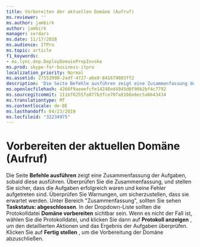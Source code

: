 ```yaml
---
title: Vorbereiten der aktuellen Domäne (Aufruf)
ms.reviewer: ''
ms.author: jambirk
author: jambirk
manager: serdars
ms.date: 11/17/2018
ms.audience: ITPro
ms.topic: article
f1_keywords:
- ms.lync.dep.DeployDomainPrepInvoke
ms.prod: skype-for-business-itpro
localization_priority: Normal
ms.assetid: 27553998-2adf-4727-a6e8-841679603ff2
description: 'Die Seite Befehle ausführen zeigt eine Zusammenfassung der Aufgaben, sobald diese ausführen. Überprüfen Sie die Zusammenfassung, und stellen Sie sicher, dass die Aufgaben erfolgreich waren und keine Fehler aufgetreten sind. Überprüfen Sie Warnungen, um sicherzustellen, dass sie erwartet werden. Unter Bereich "Zusammenfassung" sollten Sie sehen Aufgabenstatus: abgeschlossen. In der Dropdown-Liste sollten die Protokolldatei Domäne vorbereiten sichtbar sein. Wenn es nicht der Fall ist, wählen Sie die Protokolldatei, und klicken Sie dann auf Protokoll anzeigen, um den detaillierten Aktionen und das Ergebnis der Aufgaben zu überprüfen. Klicken Sie auf Fertig stellen, um die Vorbereitung der Domäne abzuschließen.'
ms.openlocfilehash: 4260f9aeeefcfe14248ed4945d0f90b2bf4c7792
ms.sourcegitcommit: 111bf6255fa877b3fce70fa8166e8ec5a6643434
ms.translationtype: MT
ms.contentlocale: de-DE
ms.lasthandoff: 04/23/2019
ms.locfileid: "32234975"
---
```

# <a name="prepare-current-domain-invoke"></a>Vorbereiten der aktuellen Domäne (Aufruf)
 
Die Seite **Befehle ausführen** zeigt eine Zusammenfassung der Aufgaben, sobald diese ausführen. Überprüfen Sie die Zusammenfassung, und stellen Sie sicher, dass die Aufgaben erfolgreich waren und keine Fehler aufgetreten sind. Überprüfen Sie Warnungen, um sicherzustellen, dass sie erwartet werden. Unter Bereich "Zusammenfassung", sollten Sie sehen **Taskstatus: abgeschlossen**. In der Dropdown-Liste sollten die Protokolldatei **Domäne vorbereiten** sichtbar sein. Wenn es nicht der Fall ist, wählen Sie die Protokolldatei, und klicken Sie dann auf **Protokoll anzeigen** , um den detaillierten Aktionen und das Ergebnis der Aufgaben überprüfen. Klicken Sie auf **Fertig stellen** , um die Vorbereitung der Domäne abzuschließen.
  

